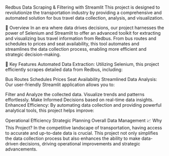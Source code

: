 Redbus Data Scraping & Filtering with Streamlit
This project is designed to revolutionize the transportation industry by providing a comprehensive and automated solution for bus travel data collection, analysis, and visualization.

🚀 Overview
In an era where data drives decisions, our project harnesses the power of Selenium and Streamlit to offer an advanced toolkit for extracting and visualizing bus travel information from Redbus. From bus routes and schedules to prices and seat availability, this tool automates and streamlines the data collection process, enabling more efficient and strategic decision-making.

🌟 Key Features
Automated Data Extraction: Utilizing Selenium, this project efficiently scrapes detailed data from Redbus, including:

Bus Routes
Schedules
Prices
Seat Availability
Streamlined Data Analysis: Our user-friendly Streamlit application allows you to:

Filter and Analyze the collected data.
Visualize trends and patterns effortlessly.
Make Informed Decisions based on real-time data insights.
Enhanced Efficiency: By automating data collection and providing powerful analytical tools, this project helps improve:

Operational Efficiency
Strategic Planning
Overall Data Management
📈 Why This Project?
In the competitive landscape of transportation, having access to accurate and up-to-date data is crucial. This project not only simplifies the data collection process but also enhances the ability to make data-driven decisions, driving operational improvements and strategic advancements.
